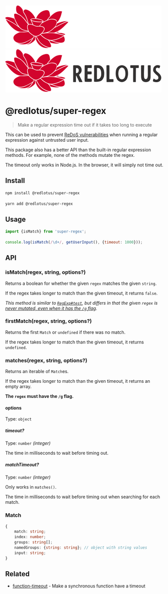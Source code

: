 ![RedLotus-Logo-Dark](.github/base-logo-dark-mode.svg#gh-dark-mode-only)
![RedLotus-Logo-Light](.github/base-logo-light-mode.svg#gh-light-mode-only)

# @redlotus/super-regex

> Make a regular expression time out if it takes too long to execute

This can be used to prevent [ReDoS vulnerabilities](https://en.wikipedia.org/wiki/ReDoS) when running a regular expression against untrusted user input.

This package also has a better API than the built-in regular expression methods. For example, none of the methods mutate the regex.

The timeout only works in Node.js. In the browser, it will simply not time out.

## Install

```sh
npm install @redlotus/super-regex

yarn add @redlotus/super-regex
```

## Usage

```js
import {isMatch} from 'super-regex';

console.log(isMatch(/\d+/, getUserInput(), {timeout: 1000}));
```

## API

### isMatch(regex, string, options?)

Returns a boolean for whether the given `regex` matches the given `string`.

If the regex takes longer to match than the given timeout, it returns `false`.

*This method is similar to [`RegExp#test`](https://developer.mozilla.org/en-US/docs/Web/JavaScript/Reference/Global_Objects/RegExp/test), but differs in that the given `regex` is [never mutated, even when it has the `/g` flag](https://developer.mozilla.org/en-US/docs/Web/JavaScript/Reference/Global_Objects/RegExp/test#using_test_on_a_regex_with_the_global_flag).*

### firstMatch(regex, string, options?)

Returns the first `Match` or `undefined` if there was no match.

If the regex takes longer to match than the given timeout, it returns `undefined`.

### matches(regex, string, options?)

Returns an iterable of `Match`es.

If the regex takes longer to match than the given timeout, it returns an empty array.

**The `regex` must have the `/g` flag.**

#### options

Type: `object`

##### timeout?

Type: `number` *(integer)*

The time in milliseconds to wait before timing out.

##### matchTimeout?

Type: `number` *(integer)*

Only works in `matches()`.

The time in milliseconds to wait before timing out when searching for each match.

### Match

```ts
{
	match: string;
	index: number;
	groups: string[];
	namedGroups: {string: string}; // object with string values
	input: string;
}
```

## Related

- [function-timeout](https://github.com/sindresorhus/function-timeout) - Make a synchronous function have a timeout
